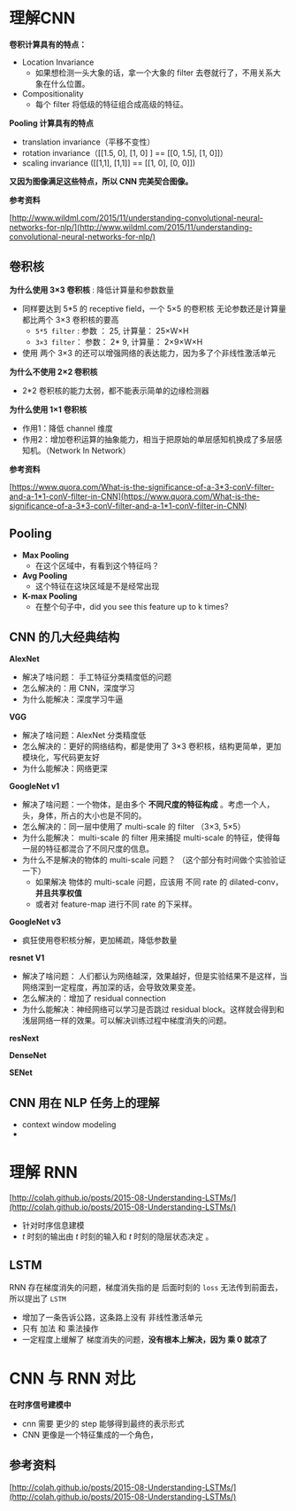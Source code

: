# 理解CNN 

**卷积计算具有的特点：**

* Location Invariance 
  * 如果想检测一头大象的话，拿一个大象的 filter 去卷就行了，不用关系大象在什么位置。
* Compositionality
  * 每个 filter 将低级的特征组合成高级的特征。



**Pooling 计算具有的特点**

* translation invariance（平移不变性）
* rotation invariance（[[1.5, 0], [1, 0] ] == [[0, 1.5], [1, 0]]）
* scaling invariance ([[1,1], [1,1]] == [[1, 0], [0, 0]])



**又因为图像满足这些特点，所以 CNN 完美契合图像。**



**参考资料**

[http://www.wildml.com/2015/11/understanding-convolutional-neural-networks-for-nlp/](http://www.wildml.com/2015/11/understanding-convolutional-neural-networks-for-nlp/)



## 卷积核

**为什么使用 3×3 卷积核** : 降低计算量和参数数量

* 同样要达到 5*5 的 receptive field，一个 5×5 的卷积核 无论参数还是计算量都比两个 3×3 卷积核的要高
  * `5*5 filter` : 参数 ： 25,  计算量： 25×W×H
  * `3×3 filter`： 参数： 2* 9, 计算量： 2×9×W×H 
* 使用 两个 3×3 的还可以增强网络的表达能力，因为多了个非线性激活单元

**为什么不使用 2×2 卷积核**

* 2*2 卷积核的能力太弱，都不能表示简单的边缘检测器

**为什么使用 1×1 卷积核**

* 作用1：降低 channel 维度
* 作用2：增加卷积运算的抽象能力，相当于把原始的单层感知机换成了多层感知机。（Network In Network）



**参考资料**

[https://www.quora.com/What-is-the-significance-of-a-3*3-conV-filter-and-a-1*1-conV-filter-in-CNN](https://www.quora.com/What-is-the-significance-of-a-3*3-conV-filter-and-a-1*1-conV-filter-in-CNN)



## Pooling

* **Max Pooling**
  * 在这个区域中，有看到这个特征吗？
* **Avg Pooling**
  * 这个特征在这块区域是不是经常出现
* **K-max Pooling**
  * 在整个句子中，did you see this feature up to k times?



## CNN 的几大经典结构

**AlexNet**

* 解决了啥问题： 手工特征分类精度低的问题
* 怎么解决的：用 CNN，深度学习
* 为什么能解决：深度学习牛逼

**VGG**

* 解决了啥问题：AlexNet 分类精度低
* 怎么解决的：更好的网络结构，都是使用了 3×3 卷积核，结构更简单，更加模块化，写代码更友好
* 为什么能解决：网络更深

**GoogleNet v1**

* 解决了啥问题：一个物体，是由多个 **不同尺度的特征构成** 。考虑一个人，头，身体，所占的大小也是不同的。
* 怎么解决的：同一层中使用了 multi-scale 的 filter （3×3, 5×5）
* 为什么能解决： multi-scale 的 filter 用来捕捉 multi-scale 的特征，使得每一层的特征都混合了不同尺度的信息。
* 为什么不是解决的物体的 multi-scale 问题？ （这个部分有时间做个实验验证一下）
  * 如果解决 物体的 multi-scale 问题，应该用 不同 rate 的 dilated-conv，**并且共享权值**
  * 或者对 feature-map 进行不同 rate 的下采样。

**GoogleNet v3**

* 疯狂使用卷积核分解，更加稀疏，降低参数量



**resnet V1**

* 解决了啥问题： 人们都认为网络越深，效果越好，但是实验结果不是这样，当网络深到一定程度，再加深的话，会导致效果变差。
* 怎么解决的：增加了 residual connection
* 为什么能解决：神经网络可以学习是否跳过 residual block。这样就会得到和浅层网络一样的效果。可以解决训练过程中梯度消失的问题。

**resNext**



**DenseNet**



**SENet**





## CNN 用在 NLP 任务上的理解

*  context window modeling
* ​



# 理解 RNN

[http://colah.github.io/posts/2015-08-Understanding-LSTMs/](http://colah.github.io/posts/2015-08-Understanding-LSTMs/)

- 针对时序信息建模
- $t$ 时刻的输出由 $t$ 时刻的输入和 $t$ 时刻的隐层状态决定 。

## LSTM

RNN 存在梯度消失的问题，梯度消失指的是 后面时刻的 `loss` 无法传到前面去，所以提出了 `LSTM`

- 增加了一条告诉公路，这条路上没有 非线性激活单元
- 只有 加法 和 乘法操作
- 一定程度上缓解了 梯度消失的问题，**没有根本上解决，因为 乘 0 就凉了**




# CNN 与 RNN 对比

**在时序信号建模中**

* cnn 需要 更少的 step 能够得到最终的表示形式
* CNN 更像是一个特征集成的一个角色，



## 参考资料

[http://colah.github.io/posts/2015-08-Understanding-LSTMs/](http://colah.github.io/posts/2015-08-Understanding-LSTMs/)
